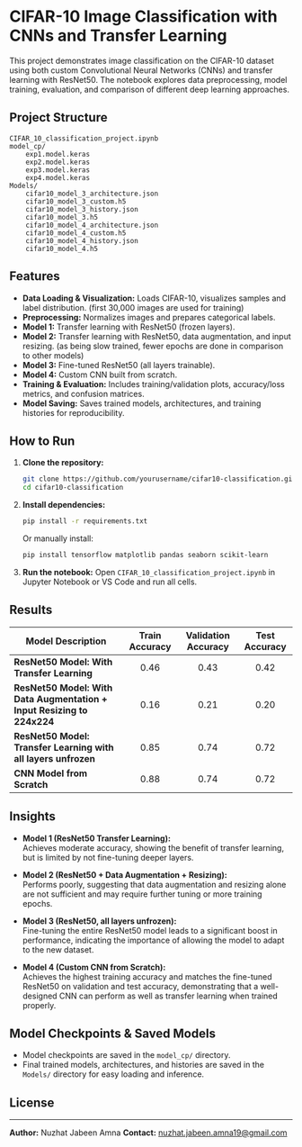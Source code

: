 # CIFAR-10 Image Classification with CNNs and Transfer Learning

This project demonstrates image classification on the CIFAR-10 dataset using both custom Convolutional Neural Networks (CNNs) and transfer learning with ResNet50. The notebook explores data preprocessing, model training, evaluation, and comparison of different deep learning approaches.

## Project Structure

```
CIFAR_10_classification_project.ipynb
model_cp/
    exp1.model.keras
    exp2.model.keras
    exp3.model.keras
    exp4.model.keras
Models/
    cifar10_model_3_architecture.json
    cifar10_model_3_custom.h5
    cifar10_model_3_history.json
    cifar10_model_3.h5
    cifar10_model_4_architecture.json
    cifar10_model_4_custom.h5
    cifar10_model_4_history.json
    cifar10_model_4.h5
```

## Features

- **Data Loading & Visualization:** Loads CIFAR-10, visualizes samples and label distribution. (first 30,000 images are used for training)
- **Preprocessing:** Normalizes images and prepares categorical labels.
- **Model 1:** Transfer learning with ResNet50 (frozen layers).
- **Model 2:** Transfer learning with ResNet50, data augmentation, and input resizing. (as being slow trained, fewer epochs are done in comparison to other models)
- **Model 3:** Fine-tuned ResNet50 (all layers trainable).
- **Model 4:** Custom CNN built from scratch.
- **Training & Evaluation:** Includes training/validation plots, accuracy/loss metrics, and confusion matrices.
- **Model Saving:** Saves trained models, architectures, and training histories for reproducibility.

## How to Run

1. **Clone the repository:**
    ```sh
    git clone https://github.com/yourusername/cifar10-classification.git
    cd cifar10-classification
    ```

2. **Install dependencies:**
    ```sh
    pip install -r requirements.txt
    ```
    Or manually install:
    ```sh
    pip install tensorflow matplotlib pandas seaborn scikit-learn
    ```

3. **Run the notebook:**
    Open `CIFAR_10_classification_project.ipynb` in Jupyter Notebook or VS Code and run all cells.

## Results

| Model Description                                                        | Train Accuracy | Validation Accuracy | Test Accuracy |
|--------------------------------------------------------------------------|:--------------:|:------------------:|:-------------:|
| **ResNet50 Model: With Transfer Learning**                               |     0.46       |        0.43        |     0.42      |
| **ResNet50 Model: With Data Augmentation + Input Resizing to 224x224**   |     0.16       |        0.21        |     0.20      |
| **ResNet50 Model: Transfer Learning with all layers unfrozen**           |     0.85       |        0.74        |     0.72      |
| **CNN Model from Scratch**                                               |     0.88       |        0.74        |     0.72      |

## Insights

- **Model 1 (ResNet50 Transfer Learning):**  
  Achieves moderate accuracy, showing the benefit of transfer learning, but is limited by not fine-tuning deeper layers.

- **Model 2 (ResNet50 + Data Augmentation + Resizing):**  
  Performs poorly, suggesting that data augmentation and resizing alone are not sufficient and may require further tuning or more training epochs.

- **Model 3 (ResNet50, all layers unfrozen):**  
  Fine-tuning the entire ResNet50 model leads to a significant boost in performance, indicating the importance of allowing the model to adapt to the new dataset.

- **Model 4 (Custom CNN from Scratch):**  
  Achieves the highest training accuracy and matches the fine-tuned ResNet50 on validation and test accuracy, demonstrating that a well-designed CNN can perform as well as transfer learning when trained properly.

## Model Checkpoints & Saved Models

- Model checkpoints are saved in the `model_cp/` directory.
- Final trained models, architectures, and histories are saved in the `Models/` directory for easy loading and inference.

## License



---

**Author:** Nuzhat Jabeen Amna
**Contact:** nuzhat.jabeen.amna19@gmail.com


